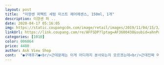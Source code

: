```yaml
---
layout: post 
title:  "미쟝센 퍼펙트 세럼 미스트 헤어에센스, 150ml, 1개" 
description: 미쟝센 퍼 ..
date: 2020-04-17 05:16:05 
img: https://static.coupangcdn.com/image/retail/images/2019/11/04/15/3/ffb21a62-494e-4952-a11b-b74ca5643da0.jpg 
linkUrl: https://link.coupang.com/re/AFFSDP?lptag=AF3600438&subid=ahnPublicAsk&pageKey=330566833&itemId=1056467143&vendorItemId=5529550215&traceid=V0-113-385a922a7176f8a0 
categories: [1010] 
color: 006064 
price: 4480 
author: Ask View Shop 
cont:  "●구매후기●<br/>근데문제는 이게 어디까지 분사되는지 모르겟는데<br/>근데진짜 머리결에 도움 검나되는거가타요ㅠㅠㅠㅠ<br/>꾸준히 사용할생각<br/>날로뻗치는<br/>단점은 드라마틱한 효과는 없어요<br/>머리 뿌린다음에 바닥에 이거 세럼 기름 투성이;;;<br/>머리카락때문에<br/>머리카락이<br/>세럼바르기 귀찮아서 맨날 넘어갓는데<br/>스프레이<br/>시간이 지나면<br/>영양제<br/>윤기가좀나네요<br/>이거는 진짜 혁명이네용^_^ 넘편리하고 좋음<br/>이게잇으니까 꼭 세럼하게돼서 그런지 머릿결 너무 죠음<br/>이제품 뿌리니<br/>젤<br/>좀차분해지고<br/>좋아요<br/>진짜 세럼을 찍찍짜서 손에바르고 머리에 이상하게 발라지고 손도 찝찝 아우 귀찮았는데<br/>투자를 좀해도<br/>파마.<br/>염색으로<br/>평소 머릿결이 좋은 편이 아니여서 트린트먼트를 자주 이용했었는데요.<br/> 헤어에센스를 병행해야 좋은 건 맞지만 헤어에센스의 특유의 끈적임?이 싫어서 스프레이 타입으로 바꿨는데 향기도 좋고 너무 마음에 드네요.<br/><br/>푸석푸석<br/>향도 은은하니<br/>헤어에<br/>헤어에센스<br/>" 
---
```

